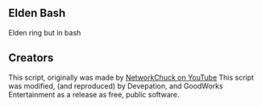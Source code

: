 ## Elden Bash
Elden ring but in bash

## Creators
This script, originally was made by [NetworkChuck on YouTube](https://www.youtube.com/watch?v=Fq6gqi9Ubog)
This script was modified, (and reproduced) by Devepation, and GoodWorks Entertainment as a release as free, public software.
